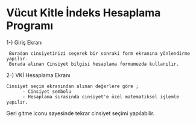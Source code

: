 # Vücut Kitle İndeks Hesaplama Programı

  1-) Giriş Ekranı

     Buradan cinsiyetinizi seçerek bir sonraki form ekranına yönlendirme yapılır. 
     Burada alınan Cinsiyet bilgisi hesaplama formumuzda kullanılır.
 
  2-) VKİ Hesaplama Ekranı

    Cinsiyet seçim ekranından alınan değerlere göre ;
          - Cinsiyet sembolu
          - Hesaplama sırasında cinsiyet'e özel matematiksel işlemle yapılır.
   Geri gitme iconu sayesinde tekrar cinsiyet seçimi yapılabilir.
